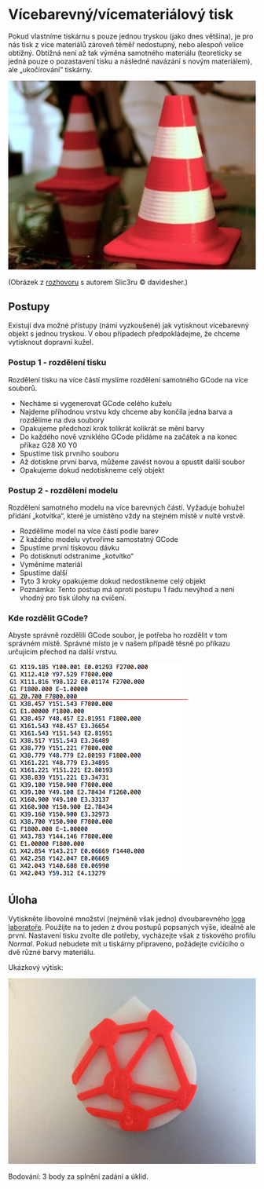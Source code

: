 # Vícebarevný/vícemateriálový tisk

Pokud vlastníme tiskárnu s pouze jednou tryskou (jako dnes většina),
je pro nás tisk z více materiálů zároveň téměř nedostupný, nebo alespoň velice obtížný.
Obtížná není až tak výměna samotného materiálu (teoreticky se jedná pouze o pozastavení
tisku a následné navázání s novým materiálem), ale „ukočírování“ tiskárny.

![Gcode](../images/multicolor/multicolor_cone.jpg)

(Obrázek z [rozhovoru] s autorem Slic3ru © davidesher.)

[rozhovoru]: https://replicatore.wordpress.com/2014/11/19/il-progetto-slic3r-e-appena-iniziato-parola-di-alessandro-ranellucci/

## Postupy

Existují dva možné přístupy (námi vyzkoušené) jak vytisknout vícebarevný objekt s
jednou tryskou. V obou případech předpokládejme, že chceme vytisknout dopravní kužel.

### Postup 1 - rozdělení tisku

Rozdělení tisku na více částí myslíme rozdělení samotného GCode na více souborů.

 -  Necháme si vygenerovat GCode celého kuželu
 -  Najdeme příhodnou vrstvu kdy chceme aby končila jedna barva a rozdělíme na dva soubory
 -  Opakujeme předchozí krok tolikrát kolikrát se mění barvy
 -  Do každého nově vzniklého GCode přidáme na začátek a na konec příkaz G28 X0 Y0
 -  Spustíme tisk prvního souboru
 -  Až dotiskne první barva, můžeme zavést novou a spustit další soubor
 -  Opakujeme dokud nedotiskneme celý objekt

### Postup 2 - rozdělení modelu

Rozdělení samotného modelu na více barevných částí. Vyžaduje bohužel přidání „kotvítka“,
které je umístěno vždy na stejném místě v nulté vrstvě.

 -  Rozdělíme model na více částí podle barev
 -  Z každého modelu vytvoříme samostatný GCode
 -  Spustíme první tiskovou dávku
 -  Po dotisknutí odstraníme „kotvítko“
 -  Vyměníme materiál
 -  Spustíme další
 -  Tyto 3 kroky opakujeme dokud nedostikneme celý objekt
 -  Poznámka: Tento postup má oproti postupu 1 řadu nevýhod a není vhodný pro tisk úlohy na cvičení.

### Kde rozdělit GCode?

Abyste správně rozdělili GCode soubor, je potřeba ho rozdělit v tom správném místě.
Správné místo je v našem případě těsně po příkazu určujícím přechod na další vrstvu.

![Gcode](../images/multicolor/gcode.png)

## Úloha

Vytiskněte libovolné množství (nejméně však jedno) dvoubarevného
[loga laboratoře](../stls/multicolor/3dprintlab-logo.stl).
Použijte na to jeden z dvou postupů popsaných výše, ideálně ale první.
Nastavení tisku zvolte dle potřeby, vycházejte však z tiskového profilu *Normal*.
Pokud nebudete mít u tiskárny připraveno, požádejte cvičícího o dvě různé barvy materiálu.

Ukázkový výtisk:

![Ukázkový výtisk](../images/multicolor/logo.jpg)

Bodování: 3 body za splnění zadání a úklid.
